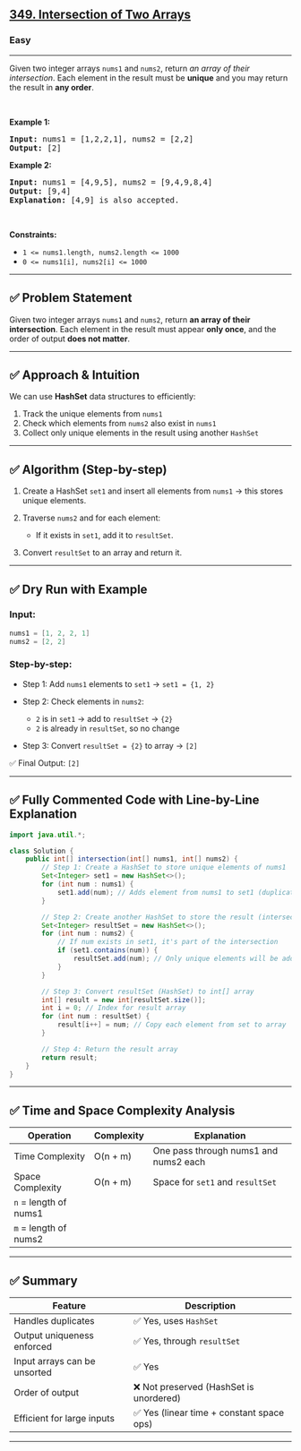 <h2><a href="https://leetcode.com/problems/intersection-of-two-arrays">349. Intersection of Two Arrays</a></h2><h3>Easy</h3><hr><p>Given two integer arrays <code>nums1</code> and <code>nums2</code>, return <em>an array of their <span data-keyword="array-intersection">intersection</span></em>. Each element in the result must be <strong>unique</strong> and you may return the result in <strong>any order</strong>.</p>

<p>&nbsp;</p>
<p><strong class="example">Example 1:</strong></p>

<pre>
<strong>Input:</strong> nums1 = [1,2,2,1], nums2 = [2,2]
<strong>Output:</strong> [2]
</pre>

<p><strong class="example">Example 2:</strong></p>

<pre>
<strong>Input:</strong> nums1 = [4,9,5], nums2 = [9,4,9,8,4]
<strong>Output:</strong> [9,4]
<strong>Explanation:</strong> [4,9] is also accepted.
</pre>

<p>&nbsp;</p>
<p><strong>Constraints:</strong></p>

<ul>
	<li><code>1 &lt;= nums1.length, nums2.length &lt;= 1000</code></li>
	<li><code>0 &lt;= nums1[i], nums2[i] &lt;= 1000</code></li>
</ul>



---

## ✅ Problem Statement

Given two integer arrays `nums1` and `nums2`, return **an array of their intersection**.
Each element in the result must appear **only once**, and the order of output **does not matter**.

---

## ✅ Approach & Intuition

We can use **HashSet** data structures to efficiently:

1. Track the unique elements from `nums1`
2. Check which elements from `nums2` also exist in `nums1`
3. Collect only unique elements in the result using another `HashSet`

---

## ✅ Algorithm (Step-by-step)

1. Create a HashSet `set1` and insert all elements from `nums1` → this stores unique elements.
2. Traverse `nums2` and for each element:

   * If it exists in `set1`, add it to `resultSet`.
3. Convert `resultSet` to an array and return it.

---

## ✅ Dry Run with Example

### Input:

```java
nums1 = [1, 2, 2, 1]
nums2 = [2, 2]
```

### Step-by-step:

* Step 1: Add `nums1` elements to `set1` → `set1 = {1, 2}`
* Step 2: Check elements in `nums2`:

  * `2` is in `set1` → add to `resultSet` → `{2}`
  * `2` is already in `resultSet`, so no change
* Step 3: Convert `resultSet = {2}` to array → `[2]`

✅ Final Output: `[2]`

---

## ✅ Fully Commented Code with Line-by-Line Explanation

```java
import java.util.*;

class Solution {
    public int[] intersection(int[] nums1, int[] nums2) {
        // Step 1: Create a HashSet to store unique elements of nums1
        Set<Integer> set1 = new HashSet<>();
        for (int num : nums1) {
            set1.add(num); // Adds element from nums1 to set1 (duplicates ignored)
        }

        // Step 2: Create another HashSet to store the result (intersection)
        Set<Integer> resultSet = new HashSet<>();
        for (int num : nums2) {
            // If num exists in set1, it's part of the intersection
            if (set1.contains(num)) {
                resultSet.add(num); // Only unique elements will be added
            }
        }

        // Step 3: Convert resultSet (HashSet) to int[] array
        int[] result = new int[resultSet.size()];
        int i = 0; // Index for result array
        for (int num : resultSet) {
            result[i++] = num; // Copy each element from set to array
        }

        // Step 4: Return the result array
        return result;
    }
}
```

---

## ✅ Time and Space Complexity Analysis

| Operation             | Complexity | Explanation                           |
| --------------------- | ---------- | ------------------------------------- |
| Time Complexity       | O(n + m)   | One pass through nums1 and nums2 each |
| Space Complexity      | O(n + m)   | Space for `set1` and `resultSet`      |
| `n` = length of nums1 |            |                                       |
| `m` = length of nums2 |            |                                       |

---

## ✅ Summary

| Feature                      | Description                              |
| ---------------------------- | ---------------------------------------- |
| Handles duplicates           | ✅ Yes, uses `HashSet`                    |
| Output uniqueness enforced   | ✅ Yes, through `resultSet`               |
| Input arrays can be unsorted | ✅ Yes                                    |
| Order of output              | ❌ Not preserved (HashSet is unordered)   |
| Efficient for large inputs   | ✅ Yes (linear time + constant space ops) |

---


